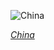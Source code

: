
![China](https://www.gstatic.com/prettyearth/assets/full/1832.jpg)

*[China](https://www.google.com/maps/@29.802722,86.958632,14z/data=!3m1!1e3)*
